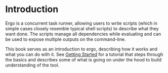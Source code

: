 # Introduction

Ergo is a concurrent task runner, allowing users to write scripts (which in
simple cases closely resemble typical shell scripts) to describe what they want
done. The scripts manage all dependencies while evaluating and can be used to
expose multiple outputs on the command-line.

This book serves as an introduction to ergo, describing how it works and what you
can do with it. See [Getting Started](tutorial/intro.md) for a tutorial that
steps through the basics and describes some of what is going on under the hood
to build understanding of the tool.
